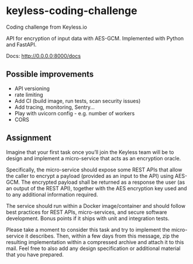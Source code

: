 # keyless-coding-challenge
Coding challenge from Keyless.io

API for encryption of input data with AES-GCM. Implemented with Python and FastAPI.

Docs: http://0.0.0.0:8000/docs


## Possible improvements
- API versioning
- rate limiting
- Add CI (build image, run tests, scan security issues)
- Add tracing, monitoring, Sentry...
- Play with uvicorn config - e.g. number of workers
- CORS


## Assignment
Imagine that your first task once you’ll join the Keyless team will be to 
design and implement a micro-service that acts as an encryption oracle.

Specifically, the micro-service should expose some REST APIs that allow 
the caller to encrypt a payload (provided as an input to the API) using AES-GCM.
The encrypted payload shall be returned as a response the user (as an output 
of the REST API), together with the AES encryption key used and to any 
additional information required.

The service should run within a Docker image/container and should follow best 
practices for REST APIs, micro-services, and secure software development. Bonus 
points if it ships with unit and integration tests.

Please take a moment to consider this task and try to implement 
the micro-service it describes. Then, within a few days from this message, 
zip the resulting implementation within a compressed archive and attach it 
to this mail. Feel free to also add any design specification or additional 
material that you have prepared.
